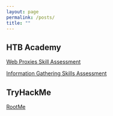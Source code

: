 ```yaml
---
layout: page
permalink: /posts/
title: ""
---
```


## HTB Academy

[Web Proxies Skill Assessment](/posts/Web-Proxies-Skill-Assessment/)

[Information Gathering Skills Assessment](posts/Information-Gathering-Skills-Assessment/)

## TryHackMe

[RootMe](/posts/RootMe/)